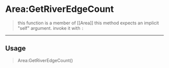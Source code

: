 # Area:GetRiverEdgeCount
> this function is a member of [[Area]]
> this method expects an implicit "self" argument. invoke it with `:`
-----
## Usage
> Area:GetRiverEdgeCount()
